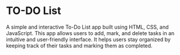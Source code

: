 # TO-DO List
A simple and interactive To-Do List app built using HTML, CSS, and JavaScript. This app allows users to add, mark, and delete tasks in an intuitive and user-friendly interface. It helps users stay organized by keeping track of their tasks and marking them as completed.
